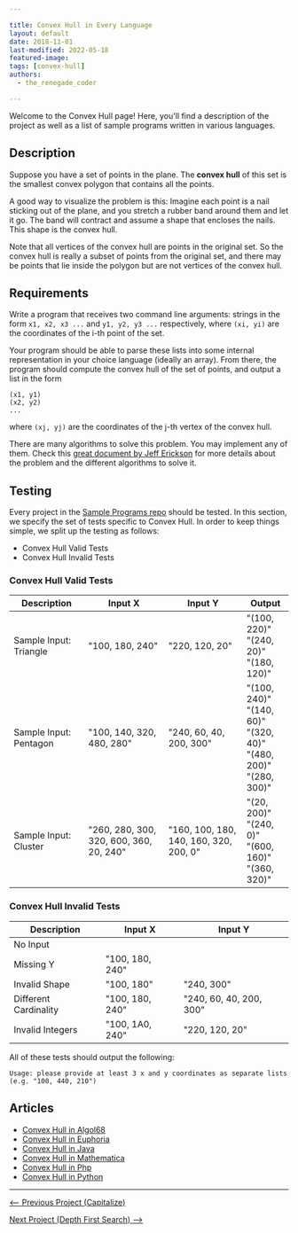 ```yaml
---

title: Convex Hull in Every Language
layout: default
date: 2018-11-01
last-modified: 2022-05-18
featured-image:
tags: [convex-hull]
authors:
  - the_renegade_coder

---
```


Welcome to the Convex Hull page! Here, you'll find a description of the project as well as a list of sample programs written in various languages.

## Description

Suppose you have a set of points in the plane. The **convex hull** of this set is the smallest
convex polygon that contains all the points.

A good way to visualize the problem is this: Imagine each point is a nail sticking out of the plane,
and you stretch a rubber band around them and let it go. The band will contract and assume a shape
that encloses the nails. This shape is the convex hull.

Note that all vertices of the convex hull are points in the original set. So the convex hull is really
a subset of points from the original set, and there may be points that lie inside the polygon but are
not vertices of the convex hull.


## Requirements

Write a program that receives two command line arguments: strings in the form `x1, x2, x3 ...` and
`y1, y2, y3 ...` respectively, where `(xi, yi)` are the coordinates of the i-th point of the set.

Your program should be able to parse these lists into some internal representation in your choice
language (ideally an array). From there, the program should compute the convex hull of the set of points,
and output a list in the form

    (x1, y1)
    (x2, y2)
    ...

where `(xj, yj)` are the coordinates of the j-th vertex of the convex hull.

There are many algorithms to solve this problem. You may implement any of them.
Check this [great document by Jeff Erickson][2] for more details about the
problem and the different algorithms to solve it.

[2]: https://jeffe.cs.illinois.edu/pubs/pdf/convex.pdf


## Testing

Every project in the [Sample Programs repo](https://github.com/TheRenegadeCoder/sample-programs) should be tested.
In this section, we specify the set of tests specific to Convex Hull.
In order to keep things simple, we split up the testing as follows:

- Convex Hull Valid Tests
- Convex Hull Invalid Tests

### Convex Hull Valid Tests

| Description | Input X | Input Y | Output |
| ----------- | ------- | ------- | ------ |
| Sample Input: Triangle | "100, 180, 240" | "220, 120, 20" | "(100, 220)"<br>"(240, 20)"<br>"(180, 120)" |
| Sample Input: Pentagon | "100, 140, 320, 480, 280" | "240, 60, 40, 200, 300" | "(100, 240)"<br>"(140, 60)"<br>"(320, 40)"<br>"(480, 200)"<br>"(280, 300)" |
| Sample Input: Cluster | "260, 280, 300, 320, 600, 360, 20, 240" | "160, 100, 180, 140, 160, 320, 200, 0" | "(20, 200)"<br>"(240, 0)"<br>"(600, 160)"<br>"(360, 320)" |

### Convex Hull Invalid Tests

| Description | Input X | Input Y |
| ----------- | ------- | ------- |
| No Input |  |  |
| Missing Y | "100, 180, 240" |  |
| Invalid Shape | "100, 180" | "240, 300" |
| Different Cardinality | "100, 180, 240" | "240, 60, 40, 200, 300" |
| Invalid Integers | "100, 1A0, 240" | "220, 120, 20" |

All of these tests should output the following:

```
Usage: please provide at least 3 x and y coordinates as separate lists (e.g. "100, 440, 210")
```


## Articles

- [Convex Hull in Algol68](https://sampleprograms.io/projects/convex-hull/algol68)
- [Convex Hull in Euphoria](https://sampleprograms.io/projects/convex-hull/euphoria)
- [Convex Hull in Java](https://sampleprograms.io/projects/convex-hull/java)
- [Convex Hull in Mathematica](https://sampleprograms.io/projects/convex-hull/mathematica)
- [Convex Hull in Php](https://sampleprograms.io/projects/convex-hull/php)
- [Convex Hull in Python](https://sampleprograms.io/projects/convex-hull/python)

---

<nav class="project-nav">

<div id="prev" markdown="1">

[<-- Previous Project (Capitalize)](https://sampleprograms.io/projects/capitalize)

</div>

<div id="next" markdown="1">

[Next Project (Depth First Search) -->](https://sampleprograms.io/projects/depth-first-search)

</div>

</nav>